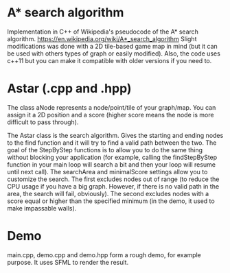 # A* search algorithm
Implementation in C++ of Wikipedia's pseudocode of the A* search algorithm.
https://en.wikipedia.org/wiki/A*_search_algorithm
Slight modifications was done with a 2D tile-based game map in mind (but it can be used with others types of graph or easily modified).
Also, the code uses c++11 but you can make it compatible with older versions if you need to.

# Astar (.cpp and .hpp)
The class aNode represents a node/point/tile of your graph/map.
You can assign it a 2D position and a score (higher score means the node is more difficult to pass through).

The Astar class is the search algorithm.
Gives the starting and ending nodes to the find function and it will try to find a valid path between the two.
The goal of the StepByStep functions is to allow you to do the same thing without blocking your application (for example, calling the findStepByStep function in your main loop will search a bit and then your loop will resume until next call).
The searchArea and minimalScore settings allow you to customize the search.
The first excludes nodes out of range (to reduce the CPU usage if you have a big graph. However, if there is no valid path in the area, the search will fail, obviously).
The second excludes nodes with a score equal or higher than the specified minimum (in the demo, it used to make impassable walls).

# Demo
main.cpp, demo.cpp and demo.hpp form a rough demo, for example purpose.
It uses SFML to render the result.